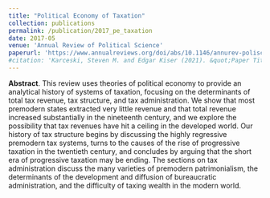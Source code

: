 ```yaml
---
title: "Political Economy of Taxation"
collection: publications
permalink: /publication/2017_pe_taxation
date: 2017-05
venue: 'Annual Review of Political Science'
paperurl: 'https://www.annualreviews.org/doi/abs/10.1146/annurev-polisci-052615-025442'
#citation: 'Karceski, Steven M. and Edgar Kiser (2021). &quot;Paper Title Number 1.&quot; <i>Journal 1</i>. 701–22.'
--- 
```

**Abstract**. This review uses theories of political economy to provide an analytical history of systems of taxation, focusing on the determinants of total tax revenue, tax structure, and tax administration. We show that most premodern states extracted very little revenue and that total revenue increased substantially in the nineteenth century, and we explore the possibility that tax revenues have hit a ceiling in the developed world. Our history of tax structure begins by discussing the highly regressive premodern tax systems, turns to the causes of the rise of progressive taxation in the twentieth century, and concludes by arguing that the short era of progressive taxation may be ending. The sections on tax administration discuss the many varieties of premodern patrimonialism, the determinants of the development and diffusion of bureaucratic administration, and the difficulty of taxing wealth in the modern world.
